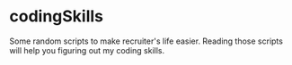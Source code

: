 # codingSkills
Some random scripts to make recruiter's life easier. Reading those scripts will help you figuring out my coding skills.

